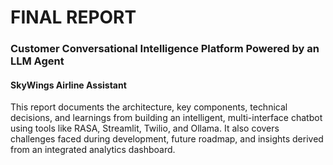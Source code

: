 
# FINAL REPORT

### Customer Conversational Intelligence Platform Powered by an LLM Agent

#### SkyWings Airline Assistant

This report documents the architecture, key components, technical decisions, and learnings from building an intelligent, multi-interface chatbot using tools like RASA, Streamlit, Twilio, and Ollama. It also covers challenges faced during development, future roadmap, and insights derived from an integrated analytics dashboard.
